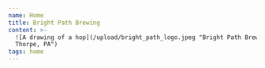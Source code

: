 ```yaml
---
name: Home
title: Bright Path Brewing
content: >-
  ![A drawing of a hop](/upload/bright_path_logo.jpeg "Bright Path Brewing, Jim
  Thorpe, PA")
tags: home
---
```


